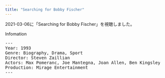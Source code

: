 ```yaml
---
title: "Searching for Bobby Fischer"
---
```

2021-03-06に「Searching for Bobby Fischer」を視聴しました。

Infomation
<pre>
---
Year: 1993
Genre: Biography, Drama, Sport
Director: Steven Zaillian
Actors: Max Pomeranc, Joe Mantegna, Joan Allen, Ben Kingsley
Production: Mirage Entertainment
---
</pre>